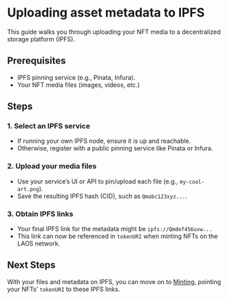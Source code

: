 # Uploading asset metadata to IPFS

This guide walks you through uploading your NFT media to a decentralized storage platform (IPFS).

## Prerequisites

- IPFS pinning service (e.g., Pinata, Infura).
- Your NFT media files (images, videos, etc.)

## Steps

### 1. Select an IPFS service

   - If running your own IPFS node, ensure it is up and reachable.
   - Otherwise, register with a public pinning service like Pinata or Infura.

### 2. Upload your media files

   - Use your service’s UI or API to pin/upload each file (e.g., `my-cool-art.png`).
   - Save the resulting IPFS hash (CID), such as `Qmabc123xyz...`.

### 3. Obtain IPFS links
   - Your final IPFS link for the metadata might be `ipfs://Qmdef456uvw...`
   - This link can now be referenced in `tokenURI` when minting NFTs on the LAOS network.

## Next Steps

With your files and metadata on IPFS, you can move on to [Minting](/guides/how-to-with-api/minting), pointing your NFTs’ `tokenURI` to these IPFS links.
